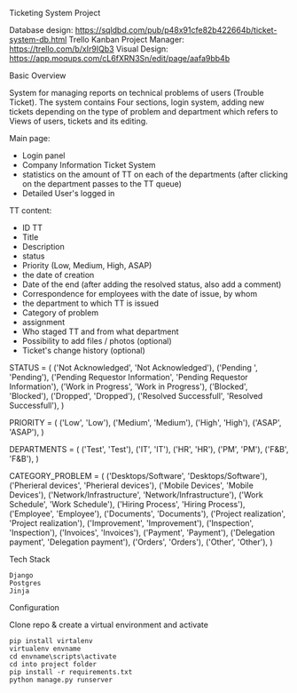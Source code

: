 Ticketing System Project

Database design: https://sqldbd.com/pub/p48x91cfe82b422664b/ticket-system-db.html
Trello Kanban Project Manager: https://trello.com/b/xIr9IQb3 
Visual Design: https://app.moqups.com/cL6fXRN3Sn/edit/page/aafa9bb4b


Basic Overview

System for managing reports on technical problems of users (Trouble Ticket). The system contains
Four sections, login system, adding new tickets depending on the type of problem and department which refers to
Views of users, tickets and its editing.


 
Main page:
- Login panel
- Company Information Ticket System
- statistics on the amount of TT on each of the departments (after clicking on the department passes to the TT queue)
- Detailed User's logged in

 
TT content:
- ID TT
- Title
- Description
- status
- Priority (Low, Medium, High, ASAP)
- the date of creation
- Date of the end (after adding the resolved status, also add a comment)
- Correspondence for employees with the date of issue, by whom
- the department to which TT is issued
- Category of problem
- assignment
- Who staged TT and from what department
- Possibility to add files / photos (optional)
- Ticket's change history (optional)


STATUS = (
    ('Not Acknowledged', 'Not Acknowledged'),
    ('Pending ', 'Pending'),
    ('Pending Requestor Information', 'Pending Requestor Information'),
    ('Work in Progress', 'Work in Progress'),
    ('Blocked', 'Blocked'),
    ('Dropped', 'Dropped'),
    ('Resolved Successfull', 'Resolved Successfull'),
)

PRIORITY = (
    ('Low', 'Low'),
    ('Medium', 'Medium'),
    ('High', 'High'),
    ('ASAP', 'ASAP'),
)

DEPARTMENTS = (
    ('Test', 'Test'),
    ('IT', 'IT'),
    ('HR', 'HR'),
    ('PM', 'PM'),
    ('F&B', 'F&B'),
)

CATEGORY_PROBLEM =  (
    ('Desktops/Software', 'Desktops/Software'),
    ('Pherieral devices', 'Pherieral devices'),
    ('Mobile Devices', 'Mobile Devices'),
    ('Network/Infrastructure', 'Network/Infrastructure'),
    ('Work Schedule', 'Work Schedule'),
    ('Hiring Process', 'Hiring Process'),
    ('Employee', 'Employee'),
    ('Documents', 'Documents'),
    ('Project realization', 'Project realization'),
    ('Improvement', 'Improvement'),
    ('Inspection', 'Inspection'),
    ('Invoices', 'Invoices'),
    ('Payment', 'Payment'),
    ('Delegation payment', 'Delegation payment'),
    ('Orders', 'Orders'),
    ('Other', 'Other'),
)


Tech Stack

    Django
    Postgres
    Jinja

Configuration

Clone repo & create a virtual environment and activate

    pip install virtalenv
    virtualenv envname
    cd envname\scripts\activate
    cd into project folder
    pip install -r requirements.txt
    python manage.py runserver
